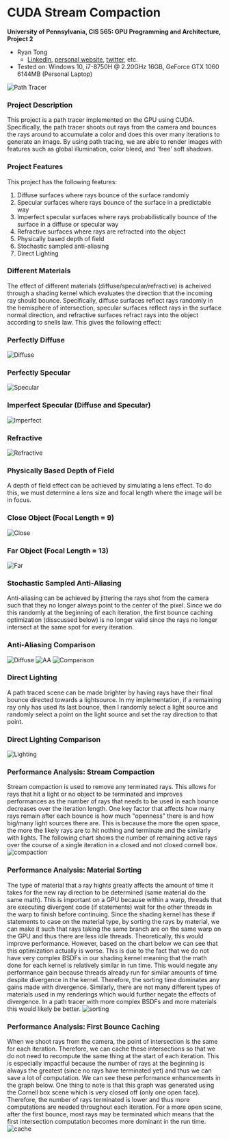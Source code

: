 CUDA Stream Compaction
======================

**University of Pennsylvania, CIS 565: GPU Programming and Architecture, Project 2**

* Ryan Tong
  * [LinkedIn](https://www.linkedin.com/in/ryanctong/), [personal website](), [twitter](), etc.
* Tested on: Windows 10, i7-8750H @ 2.20GHz 16GB, GeForce GTX 1060 6144MB (Personal Laptop)

![Path Tracer](img/title.png)

### Project Description
This project is a path tracer implemented on the GPU using CUDA. Specifically, the path tracer shoots out rays from the camera and bounces the rays around to accumulate a color and does this over many iterations to generate an image. By using path tracing, we are able to render images with features such as global illumination, color bleed, and 'free' soft shadows.

### Project Features
This project has the following features:
1. Diffuse surfaces where rays bounce of the surface randomly
2. Specular surfaces where rays bounce of the surface in a predictable way
3. Imperfect specular surfaces where rays probabilistically bounce of the surface in a diffuse or specular way
4. Refractive surfaces where rays are refracted into the object
5. Physically based depth of field
6. Stochastic sampled anti-aliasing
7. Direct Lighting

### Different Materials
The effect of different materials (diffuse/specular/refractive) is acheived through a shading kernel which evaluates the direction that the incoming ray should bounce. Specifically, diffuse surfaces reflect rays randomly in the hemisphere of intersection, specular surfaces reflect rays in the surface normal direction, and refractive surfaces refract rays into the object according to snells law. This gives the following effect:
### Perfectly Diffuse
![Diffuse](img/diffuse.png)
### Perfectly Specular
![Specular](img/specular.png)
### Imperfect Specular (Diffuse and Specular)
![Imperfect](img/imperfectspecular.png)
### Refractive
![Refractive](img/refractive.png)

### Physically Based Depth of Field
A depth of field effect can be achieved by simulating a lens effect. To do this, we must determine a lens size and focal length where the image will be in focus. 
### Close Object (Focal Length = 9)
![Close](img/DOF_close.png)
### Far Object (Focal Length = 13)
![Far](img/DOF_far.png)

### Stochastic Sampled Anti-Aliasing
Anti-aliasing can be achieved by jittering the rays shot from the camera such that they no longer always point to the center of the pixel. Since we do this randomly at the beginning of each iteration, the first bounce caching optimization (disscussed below) is no longer valid since the rays no longer intersect at the same spot for every iteration.
### Anti-Aliasing Comparison
![Diffuse](img/diffuse.png)
![AA](img/AA.png)
![Comparison](img/aa_compare.png)

### Direct Lighting
A path traced scene can be made brighter by having rays have their final bounce directed towards a lightsource. In my implementation, if a remaining ray only has used its last bounce, then I randomly select a light source and randomly select a point on the light source and set the ray direction to that point. 
### Direct Lighting Comparison
![Lighting](img/light_compare.jpg)

### Performance Analysis: Stream Compaction
Stream compaction is used to remove any terminated rays. This allows for rays that hit a light or no object to be terminated and improves performances as the number of rays that needs to be used in each bounce decreases over the iteration length. One key factor that affects how many rays remain after each bounce is how much "openness" there is and how big/many light sources there are. This is because the more the open space, the more the likely rays are to hit nothing and terminate and the similarly with lights. The following chart shows the number of remaining active rays over the course of a single iteration in a closed and not closed cornell box.
![compaction](img/compaction.png)

### Performance Analysis: Material Sorting
The type of material that a ray hights greatly affects the amount of time it takes for the new ray direction to be determined (same material do the same math). This is important on a GPU because within a warp, threads that are executing divergent code (if statements) wait for the other threads in the warp to finish before continuing. Since the shading kernel has these if statements to case on the material type, by sorting the rays by material, we can make it such that rays taking the same branch are on the same warp on the GPU and thus there are less idle threads. Theoretically, this would improve performance. However, based on the chart below we can see that this optimization actually is worse. This is due to the fact that we do not have very complex BSDFs in our shading kernel meaning that the math done for each kernel is relatively similar in run time. This would negate any performance gain because threads already run for similar amounts of time despite divergence in the kernel. Therefore, the sorting time dominates any gains made with divergence. Similarly, there are not many different types of materials used in my renderings which would further negate the effects of divergence. In a path tracer with more complex BSDFs and more materials this would likely be better. 
![sorting](img/materialsort.png)

### Performance Analysis: First Bounce Caching
When we shoot rays from the camera, the point of intersection is the same for each iteration. Therefore, we can cache these intersections so that we do not need to recompute the same thing at the start of each iteration. This is especially impactful because the number of rays at the beginning is always the greatest (since no rays have terminated yet) and thus we can save a lot of computation. We can see these performance enhancements in the graph below. One thing to note is that this graph was generated using the Cornell box scene which is very closed off (only one open face). Therefore, the number of rays terminated is lower and thus more computations are needed throughout each iteration. For a more open scene, after the first bounce, most rays may be terminated which means that the first intersection computation becomes more dominant in the run time. 
![cache](img/cache.png)
